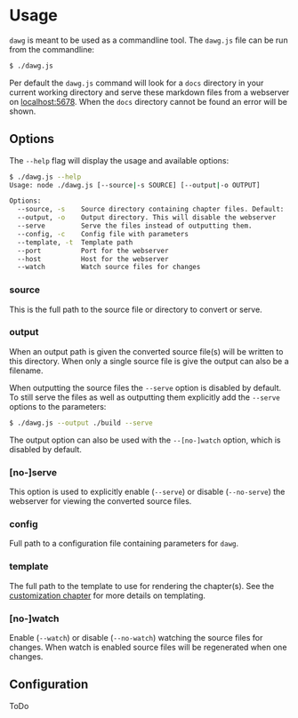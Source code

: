 # Usage

`dawg` is meant to be used as a commandline tool. The `dawg.js` file can be run from the commandline:

```bash
$ ./dawg.js
```

Per default the `dawg.js` command will look for a `docs` directory in your current working directory and serve these markdown files from a webserver
on [localhost:5678](http://localhost:5678). When the `docs` directory cannot be found an error will be shown.

## Options

The `--help` flag will display the usage and available options:

```bash
$ ./dawg.js --help
Usage: node ./dawg.js [--source|-s SOURCE] [--output|-o OUTPUT]

Options:
  --source, -s    Source directory containing chapter files. Default: ./docs
  --output, -o    Output directory. This will disable the webserver
  --serve         Serve the files instead of outputting them.
  --config, -c    Config file with parameters
  --template, -t  Template path
  --port          Port for the webserver
  --host          Host for the webserver
  --watch         Watch source files for changes
```

### source

This is the full path to the source file or directory to convert or serve.

### output

When an output path is given the converted source file(s) will be written to this directory. When only a single source file is give the output can also be a filename.

When outputting the source files the `--serve` option is disabled by default. To still serve the files as well as outputting them explicitly add the `--serve` options to the parameters:

```bash
$ ./dawg.js --output ./build --serve
```

The output option can also be used with the `--[no-]watch` option, which is disabled by default.

### [no-]serve

This option is used to explicitly enable (`--serve`) or disable (`--no-serve`) the webserver for viewing the converted source files.

### config

Full path to a configuration file containing parameters for `dawg`.

### template

The full path to the template to use for rendering the chapter(s). See the [customization chapter](03-customization.md) for more details on templating.

### [no-]watch

Enable (`--watch`) or disable (`--no-watch`) watching the source files for changes. When watch is enabled source files will be regenerated when one changes.

## Configuration

ToDo
